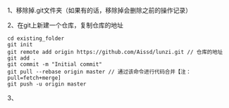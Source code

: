 1、移除掉.git文件夹（如果有的话，移除掉会删除之前的操作记录）

2、在git上新建一个仓库，复制仓库的地址

```
cd existing_folder
git init
git remote add origin https://github.com/Aissd/lunzi.git // 仓库的地址
git add .
git commit -m "Initial commit"
git pull --rebase origin master // 通过该命令进行代码合并【注：pull=fetch+merge]
git push -u origin master
```

3、
